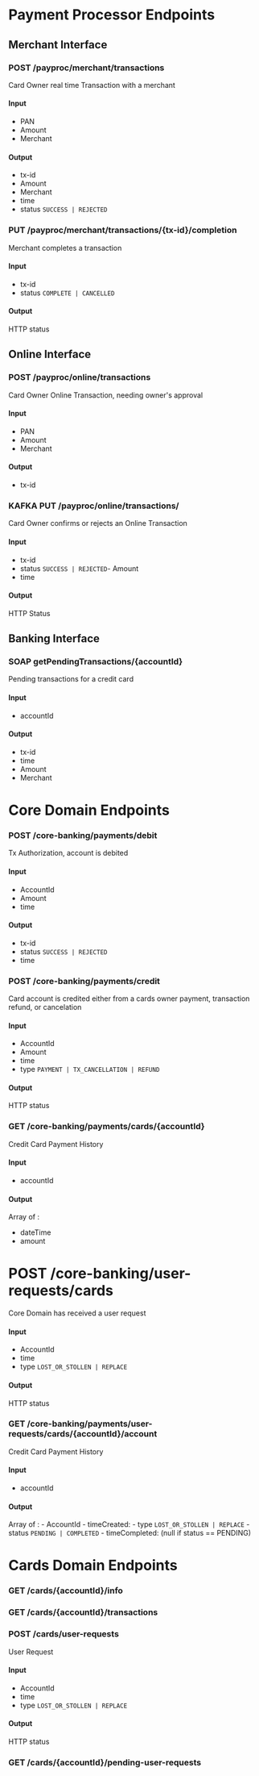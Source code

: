 # Payment Processor Endpoints

## Merchant Interface

### POST /payproc/merchant/transactions
Card Owner real time  Transaction with a merchant
#### Input 
- PAN
- Amount
- Merchant
#### Output
- tx-id
- Amount
- Merchant
- time
- status `SUCCESS | REJECTED`

### PUT /payproc/merchant/transactions/{tx-id}/completion
Merchant completes  a transaction 
#### Input
- tx-id
- status `COMPLETE | CANCELLED`
#### Output
HTTP status

## Online Interface

### POST /payproc/online/transactions
Card Owner Online Transaction, needing owner's approval
#### Input 
- PAN
- Amount
- Merchant
#### Output
- tx-id

###  KAFKA PUT /payproc/online/transactions/
Card Owner confirms or rejects an Online Transaction 
#### Input 
- tx-id
- status `SUCCESS | REJECTED`- Amount
- time
#### Output
HTTP Status

## Banking Interface

### SOAP getPendingTransactions/{accountId}
Pending transactions for a credit card
#### Input 
- accountId
#### Output
- tx-id
- time
- Amount
- Merchant

# Core Domain Endpoints

### POST /core-banking/payments/debit
Tx Authorization, account is debited
#### Input 
- AccountId
- Amount
- time
#### Output
- tx-id
- status `SUCCESS | REJECTED`
- time

### POST /core-banking/payments/credit
Card account is credited either from a cards owner payment, transaction refund, or cancelation
#### Input 
- AccountId
- Amount
- time
- type `PAYMENT | TX_CANCELLATION | REFUND`
#### Output
HTTP status

### GET /core-banking/payments/cards/{accountId}
Credit Card Payment History
#### Input 
- accountId

#### Output
 Array of :
 - dateTime 
 - amount

# POST /core-banking/user-requests/cards
Core Domain has received a user request
#### Input 
- AccountId
- time
- type `LOST_OR_STOLLEN | REPLACE`
#### Output
HTTP status

### GET /core-banking/payments/user-requests/cards/{accountId}/account
Credit Card Payment History
#### Input 
- accountId
#### Output
 Array of :
    - AccountId
    - timeCreated:
    - type `LOST_OR_STOLLEN | REPLACE`
    - status `PENDING | COMPLETED`
    - timeCompleted: (null if status == PENDING)


# Cards Domain Endpoints

### GET /cards/{accountId}/info

### GET /cards/{accountId}/transactions

### POST /cards/user-requests
User Request 
#### Input 
- AccountId
- time
- type `LOST_OR_STOLLEN | REPLACE`
#### Output
HTTP status

### GET /cards/{accountId}/pending-user-requests



